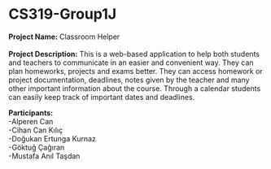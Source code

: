 # CS319-Group1J

<b>Project Name:</b> Classroom Helper<br /> <br />
<b>Project Description:</b> This is a web-based application to help both students and teachers to communicate in an easier and convenient way. They can plan homeworks, projects and exams better. They can access homework or project documentation, deadlines, notes given by the teacher and many other important information about the course. Through a calendar students can easily keep track of important dates and deadlines. 

<b>Participants:</b><br />
-Alperen Can <br />-Cihan Can Kılıç <br />-Doğukan Ertunga Kurnaz <br />-Göktuğ Çağıran <br />-Mustafa Anıl Taşdan 
